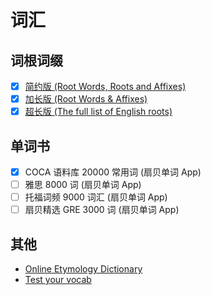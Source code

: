 # 词汇

## 词根词缀

- [x] [简约版 (Root Words, Roots and Affixes)](roots_and_affixes_s.md)
- [x] [加长版 (Root Words & Affixes)](roots_and_affixes_m.md)
- [x] [超长版 (The full list of English roots)](https://github.com/WithEnglishWeCan/generated-english-roots-list)

## 单词书

- [x] COCA 语料库 20000 常用词 (扇贝单词 App)
- [ ] 雅思 8000 词 (扇贝单词 App)
- [ ] 托福词频 9000 词汇 (扇贝单词 App)
- [ ] 扇贝精选 GRE 3000 词 (扇贝单词 App)

## 其他

- [Online Etymology Dictionary](https://www.etymonline.com/)
- [Test your vocab](http://testyourvocab.com/)
